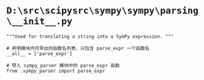 # `D:\src\scipysrc\sympy\sympy\parsing\__init__.py`

```
"""Used for translating a string into a SymPy expression. """

# 声明模块内可导出的函数名列表，只包含 parse_expr 一个函数名
__all__ = ['parse_expr']

# 导入 sympy_parser 模块中的 parse_expr 函数
from .sympy_parser import parse_expr
```